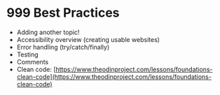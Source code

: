 # 999 Best Practices

* Adding another topic!
* Accessibility overview (creating usable websites)
* Error handling (try/catch/finally)
* Testing
* Comments&#x20;
* Clean code: [https://www.theodinproject.com/lessons/foundations-clean-code](https://www.theodinproject.com/lessons/foundations-clean-code)

